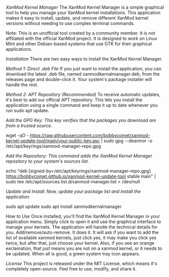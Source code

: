 *XanMod Kernel Manager*
The XanMod Kernel Manager is a simple graphical tool to help you manage your XanMod kernel installations. This application makes it easy to install, update, and remove different XanMod kernel versions without needing to use complex terminal commands.

Note: This is an unofficial tool created by a community member. It is not affiliated with the official XanMod project. It is designed to work on Linux Mint and other Debian-based systems that use GTK for their graphical applications.

*Installation*
There are two easy ways to install the XanMod Kernel Manager.

*Method 1: Direct .deb File*
If you just want to install the application, you can download the latest .deb file, named xanmodkernalmanager.deb, from the releases page and double-click it. Your system's package installer will handle the rest.

*Method 2: APT Repository (Recommended)*
To receive automatic updates, it's best to add our official APT repository. This lets you install the application using a single command and keep it up to date whenever you run sudo apt update.

*Add the GPG Key: This key verifies that the packages you download are from a trusted source.*

wget -qO - https://raw.githubusercontent.com/bobbycomet/xanmod-kernel-update-tool/main/your-public-key.asc | sudo gpg --dearmor -o /etc/apt/keyrings/xanmod-manager-repo.gpg


*Add the Repository: This command adds the XanMod Kernel Manager repository to your system's sources list.*

echo "deb [signed-by=/etc/apt/keyrings/xanmod-manager-repo.gpg] https://bobbycomet.github.io/xanmod-kernel-update-tool stable main" | sudo tee /etc/apt/sources.list.d/xanmod-manager.list > /dev/null


*Update and Install: Now, update your package list and install the application.*

sudo apt update
sudo apt install xanmodkernalmanager


*How to Use*
Once installed, you'll find the XanMod Kernel Manager in your application menu. Simply click to open it and use the graphical interface to manage your kernels. The application will handle the technical details for you. Add/remove/auto-remove. It does it. It will ask if you want to add the list of available xanmod kernels, just click yes, it may make you click yes twice, but after that, just choose your kernel. Also, if you see an orange exclamation, that just means you are not on a xanmod kernel, or it needs to be updated. When all is good, a green system tray icon appears.

*License*
This project is released under the MIT License, which means it's completely open-source. Feel free to use, modify, and share it.
